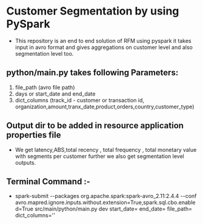 # Customer Segmentation by using PySpark 

* This repository is an end to end solution of RFM using pyspark it takes input in avro format and gives aggregations on customer level and also segmentation level too.

## python/main.py takes following Parameters:
  1. file_path (avro file path)
  2. days or start_date and end_date
  3. dict_columns (track_id -  customer or transaction id, organization,amount,tranx_date,product,orders,country,customer_type)
  
## Output dir to be added in resource application properties file
  
  * We get latency,ABS,total recency , total frequency , total monetary value with segments per customer further we also get segmentation level outputs.
 
## Terminal Command :- 
  * spark-submit --packages org.apache.spark:spark-avro_2.11:2.4.4 --conf avro.mapred.ignore.inputs.without.extension=True,spark.sql.cbo.enabled=True src/main/python/main.py dev     start_date= end_date= file_path= dict_columns='' 


